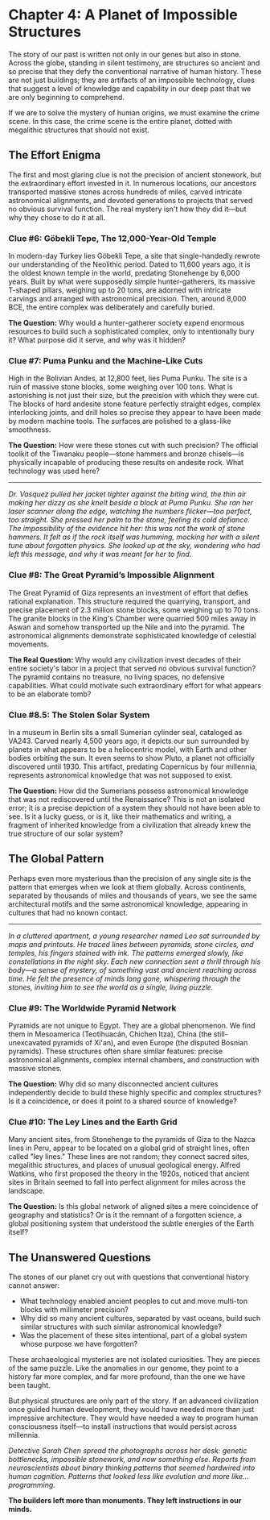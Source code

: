 # Chapter 4: A Planet of Impossible Structures

The story of our past is written not only in our genes but also in stone. Across the globe, standing in silent testimony, are structures so ancient and so precise that they defy the conventional narrative of human history. These are not just buildings; they are artifacts of an impossible technology, clues that suggest a level of knowledge and capability in our deep past that we are only beginning to comprehend.

If we are to solve the mystery of human origins, we must examine the crime scene. In this case, the crime scene is the entire planet, dotted with megalithic structures that should not exist.

## The Effort Enigma

The first and most glaring clue is not the precision of ancient stonework, but the extraordinary effort invested in it. In numerous locations, our ancestors transported massive stones across hundreds of miles, carved intricate astronomical alignments, and devoted generations to projects that served no obvious survival function. The real mystery isn't how they did it—but why they chose to do it at all.

### Clue #6: Göbekli Tepe, The 12,000-Year-Old Temple

In modern-day Turkey lies Göbekli Tepe, a site that single-handedly rewrote our understanding of the Neolithic period. Dated to 11,600 years ago, it is the oldest known temple in the world, predating Stonehenge by 6,000 years. Built by what were supposedly simple hunter-gatherers, its massive T-shaped pillars, weighing up to 20 tons, are adorned with intricate carvings and arranged with astronomical precision. Then, around 8,000 BCE, the entire complex was deliberately and carefully buried.

**The Question:** Why would a hunter-gatherer society expend enormous resources to build such a sophisticated complex, only to intentionally bury it? What purpose did it serve, and why was it hidden?

### Clue #7: Puma Punku and the Machine-Like Cuts

High in the Bolivian Andes, at 12,800 feet, lies Puma Punku. The site is a ruin of massive stone blocks, some weighing over 100 tons. What is astonishing is not just their size, but the precision with which they were cut. The blocks of hard andesite stone feature perfectly straight edges, complex interlocking joints, and drill holes so precise they appear to have been made by modern machine tools. The surfaces are polished to a glass-like smoothness.

**The Question:** How were these stones cut with such precision? The official toolkit of the Tiwanaku people—stone hammers and bronze chisels—is physically incapable of producing these results on andesite rock. What technology was used here?

---

*Dr. Vasquez pulled her jacket tighter against the biting wind, the thin air making her dizzy as she knelt beside a block at Puma Punku. She ran her laser scanner along the edge, watching the numbers flicker—too perfect, too straight. She pressed her palm to the stone, feeling its cold defiance. The impossibility of the evidence hit her: this was not the work of stone hammers. It felt as if the rock itself was humming, mocking her with a silent tune about forgotten physics. She looked up at the sky, wondering who had left this message, and why it was meant for her to find.*

### Clue #8: The Great Pyramid’s Impossible Alignment

The Great Pyramid of Giza represents an investment of effort that defies rational explanation. This structure required the quarrying, transport, and precise placement of 2.3 million stone blocks, some weighing up to 70 tons. The granite blocks in the King's Chamber were quarried 500 miles away in Aswan and somehow transported up the Nile and into the pyramid. The astronomical alignments demonstrate sophisticated knowledge of celestial movements.

**The Real Question:** Why would any civilization invest decades of their entire society's labor in a project that served no obvious survival function? The pyramid contains no treasure, no living spaces, no defensive capabilities. What could motivate such extraordinary effort for what appears to be an elaborate tomb?

### Clue #8.5: The Stolen Solar System

In a museum in Berlin sits a small Sumerian cylinder seal, cataloged as VA243. Carved nearly 4,500 years ago, it depicts our sun surrounded by planets in what appears to be a heliocentric model, with Earth and other bodies orbiting the sun. It even seems to show Pluto, a planet not officially discovered until 1930. This artifact, predating Copernicus by four millennia, represents astronomical knowledge that was not supposed to exist.

**The Question:** How did the Sumerians possess astronomical knowledge that was not rediscovered until the Renaissance? This is not an isolated error; it is a precise depiction of a system they should not have been able to see. Is it a lucky guess, or is it, like their mathematics and writing, a fragment of inherited knowledge from a civilization that already knew the true structure of our solar system?

## The Global Pattern

Perhaps even more mysterious than the precision of any single site is the pattern that emerges when we look at them globally. Across continents, separated by thousands of miles and thousands of years, we see the same architectural motifs and the same astronomical knowledge, appearing in cultures that had no known contact.

---

*In a cluttered apartment, a young researcher named Leo sat surrounded by maps and printouts. He traced lines between pyramids, stone circles, and temples, his fingers stained with ink. The patterns emerged slowly, like constellations in the night sky. Each new connection sent a thrill through his body—a sense of mystery, of something vast and ancient reaching across time. He felt the presence of minds long gone, whispering through the stones, inviting him to see the world as a single, living puzzle.*

### Clue #9: The Worldwide Pyramid Network

Pyramids are not unique to Egypt. They are a global phenomenon. We find them in Mesoamerica (Teotihuacán, Chichen Itza), China (the still-unexcavated pyramids of Xi'an), and even Europe (the disputed Bosnian pyramids). These structures often share similar features: precise astronomical alignments, complex internal chambers, and construction with massive stones.

**The Question:** Why did so many disconnected ancient cultures independently decide to build these highly specific and complex structures? Is it a coincidence, or does it point to a shared source of knowledge?

### Clue #10: The Ley Lines and the Earth Grid

Many ancient sites, from Stonehenge to the pyramids of Giza to the Nazca lines in Peru, appear to be located on a global grid of straight lines, often called "ley lines." These lines are not random; they connect sacred sites, megalithic structures, and places of unusual geological energy. Alfred Watkins, who first proposed the theory in the 1920s, noticed that ancient sites in Britain seemed to fall into perfect alignment for miles across the landscape.

**The Question:** Is this global network of aligned sites a mere coincidence of geography and statistics? Or is it the remnant of a forgotten science, a global positioning system that understood the subtle energies of the Earth itself?

## The Unanswered Questions

The stones of our planet cry out with questions that conventional history cannot answer:

*   What technology enabled ancient peoples to cut and move multi-ton blocks with millimeter precision?
*   Why did so many ancient cultures, separated by vast oceans, build such similar structures with such similar astronomical knowledge?
*   Was the placement of these sites intentional, part of a global system whose purpose we have forgotten?

These archaeological mysteries are not isolated curiosities. They are pieces of the same puzzle. Like the anomalies in our genome, they point to a history far more complex, and far more profound, than the one we have been taught.

But physical structures are only part of the story. If an advanced civilization once guided human development, they would have needed more than just impressive architecture. They would have needed a way to program human consciousness itself—to install instructions that would persist across millennia.

*Detective Sarah Chen spread the photographs across her desk: genetic bottlenecks, impossible stonework, and now something else. Reports from neuroscientists about binary thinking patterns that seemed hardwired into human cognition. Patterns that looked less like evolution and more like... programming.*

**The builders left more than monuments. They left instructions in our minds.**
